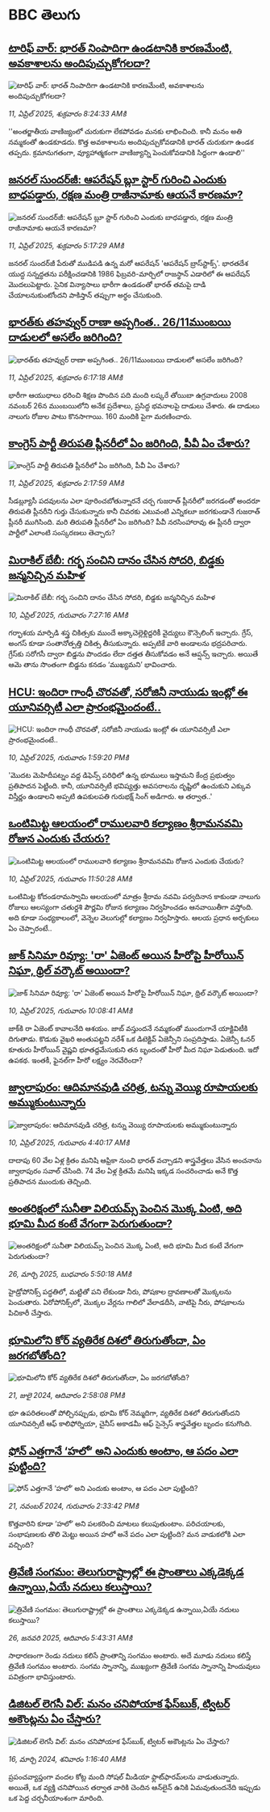 # BBC తెలుగు## [టారిఫ్ వార్: భారత్ నింపాదిగా ఉండటానికి కారణమేంటి, అవకాశాలను అందిపుచ్చుకోగలదా?](https://www.bbc.com/telugu/articles/ce842445vpvo?at_campaign=githubrss)![టారిఫ్ వార్: భారత్ నింపాదిగా ఉండటానికి కారణమేంటి, అవకాశాలను అందిపుచ్చుకోగలదా?](https://ichef.bbci.co.uk/ace/standard/240/cpsprodpb/c250/live/93880060-1694-11f0-8a1e-3ff815141b98.jpg)_11, ఏప్రిల్ 2025, శుక్రవారం 8:24:33 AMకి_''అంతర్జాతీయ వాణిజ్యంలో చురుకుగా లేకపోవడం మనకు లాభించింది. కానీ మనం అతి నమ్మకంతో ఉండకూడదు. కొత్త అవకాశాలను అందిపుచ్చుకోవడానికి భారత్ చురుకుగా ఉండక తప్పదు. క్రమానుగతంగా, వ్యూహాత్మకంగా వాణిజ్యాన్ని పెంచుకోవడానికి సిద్దంగా ఉండాలి''## [జనరల్ సుందర్‌జీ: ఆపరేషన్ బ్లూ స్టార్‌ గురించి ఎందుకు బాధపడ్డారు, రక్షణ మంత్రి రాజీనామాకు ఆయనే కారణమా? ](https://www.bbc.com/telugu/articles/c86jj6wl8yqo?at_campaign=githubrss)![జనరల్ సుందర్‌జీ: ఆపరేషన్ బ్లూ స్టార్‌ గురించి ఎందుకు బాధపడ్డారు, రక్షణ మంత్రి రాజీనామాకు ఆయనే కారణమా? ](https://ichef.bbci.co.uk/ace/standard/240/cpsprodpb/fc54/live/cd794310-1626-11f0-b1b3-7358f8d35a35.jpg)_11, ఏప్రిల్ 2025, శుక్రవారం 5:17:29 AMకి_జనరల్ సుందర్‌జీ పేరుతో ముడిపడి ఉన్న మరో ఆపరేషన్ 'ఆపరేషన్ బ్రాస్‌స్టాక్స్'.  భారతదేశ యుద్ధ సన్నద్ధతను పరీక్షించడానికి 1986 ఫిబ్రవరి-మార్చిలో రాజస్థాన్ ఎడారిలో ఈ ఆపరేషన్ మొదలుపెట్టారు. సైనిక విన్యాసాలు భారీగా ఉండడంతో భారత్ తమపై దాడి చేయాలనుకుంటోందని  పాకిస్తాన్ తప్పుగా అర్థం చేసుకుంది.## [భారత్‌కు తహవ్వుర్ రాణా అప్పగింత..   26/11ముంబయి దాడులలో అసలేం జరిగింది?](https://www.bbc.com/telugu/articles/cjdxzx3dvg4o?at_campaign=githubrss)![భారత్‌కు తహవ్వుర్ రాణా అప్పగింత..   26/11ముంబయి దాడులలో అసలేం జరిగింది?](https://ichef.bbci.co.uk/ace/standard/240/cpsprodpb/b7a2/live/26ee8440-1691-11f0-9d2e-6d62f867443c.jpg)_11, ఏప్రిల్ 2025, శుక్రవారం 6:17:18 AMకి_భారీగా ఆయుధాలు ధరించి శిక్షణ పొందిన పది మంది లష్కరే తోయిబా ఉగ్రవాదులు 2008 నవంబర్ 26న ముంబయిలోని  అనేక ప్రదేశాలు, ప్రసిద్ధ భవనాలపై దాడులు చేశారు. ఈ దాడులు నాలుగు రోజుల పాటు కొనసాగాయి. 160 మందికి పైగా మరణించారు.## [కాంగ్రెస్ పార్టీ తిరుపతి ప్లీనరీలో ఏం జరిగింది, పీవీ ఏం చేశారు? ](https://www.bbc.com/telugu/articles/c62ggxj6207o?at_campaign=githubrss)![కాంగ్రెస్ పార్టీ తిరుపతి ప్లీనరీలో ఏం జరిగింది, పీవీ ఏం చేశారు? ](https://ichef.bbci.co.uk/ace/standard/240/cpsprodpb/d86f/live/55d4cc00-15f7-11f0-a455-cf1d5f751d2f.jpg)_11, ఏప్రిల్ 2025, శుక్రవారం 2:17:59 AMకి_సీడబ్ల్యూసీ పదవులను ఎలా పూరించబోతున్నారనే చర్చ గుజరాత్ ప్లీనరీలో జరగడంతో అందరూ తిరుపతి ప్లీనరీని గుర్తు చేసుకున్నారు కానీ  చివరకు ఎటువంటి ఎన్నికలూ జరగకుండానే గుజరాత్ ప్లీనరీ ముగిసింది. మరి తిరుపతి ప్లీనరీలో ఏం జరిగింది? పీవీ నరసింహారావు ఈ ప్లీనరీ ద్వారా పార్టీలో ఎలాంటి సంస్కరణలు తెచ్చారు?## [మిరాకిల్ బేబీ: గర్భ సంచిని దానం చేసిన సోదరి, బిడ్డకు జన్మనిచ్చిన మహిళ ](https://www.bbc.com/telugu/articles/c0ellq0x4xzo?at_campaign=githubrss)![మిరాకిల్ బేబీ: గర్భ సంచిని దానం చేసిన సోదరి, బిడ్డకు జన్మనిచ్చిన మహిళ ](https://ichef.bbci.co.uk/ace/standard/240/cpsprodpb/d79d/live/5708d040-15d8-11f0-8afa-814690b54757.png)_10, ఏప్రిల్ 2025, గురువారం 7:27:16 AMకి_గర్భాశయ మార్పిడి శస్త్ర చికిత్సకు ముందే అక్కాచెల్లెళ్లిద్దరికీ వైద్యులు కౌన్సెలింగ్ ఇచ్చారు.  గ్రేస్, అంగస్‌ కూడా సంతానోత్పత్తి చికిత్స తీసుకున్నారు. అప్పటికే వారి అండాలను భద్రపరిచారు. గ్రేస్‌కు సరోగసీ ద్వారా బిడ్డను పొందడం లేదా దత్తత తీసుకోవడం అనే ఆప్షన్స్ ఇచ్చారు. అయితే ఆమె తాను సొంతంగా బిడ్డను కనడం ‘ముఖ్యమని’ భావించారు.## [HCU: ఇందిరా గాంధీ చొరవతో, సరోజినీ నాయుడు ఇంట్లో ఈ యూనివర్సిటీ ఎలా ప్రారంభమైందంటే..](https://www.bbc.com/telugu/articles/ce3vv8ydvqko?at_campaign=githubrss)![HCU: ఇందిరా గాంధీ చొరవతో, సరోజినీ నాయుడు ఇంట్లో ఈ యూనివర్సిటీ ఎలా ప్రారంభమైందంటే..](https://ichef.bbci.co.uk/ace/standard/240/cpsprodpb/b4ea/live/4ec8ac20-160f-11f0-998c-6b1bac7d7605.jpg)_10, ఏప్రిల్ 2025, గురువారం 1:59:20 PMకి_'మొదట మెహిదీపట్నం వద్ద డిఫెన్స్ పరిధిలో ఉన్న భూములు ఇస్తామని కేంద్ర ప్రభుత్వం ప్రతిపాదన పెట్టింది. కానీ, యూనివర్సిటీ భవిష్యత్తు అవసరాలను దృష్టిలో ఉంచుకుని ఎక్కువ విస్తీర్ణం ఉండాలని అప్పటి ఉపకులపతి గురుభక్ష్ సింగ్ అడిగారు. ఆ తర్వాత..'## [ఒంటిమిట్ట ఆలయంలో రాములవారి కల్యాణం శ్రీరామనవమి రోజున ఎందుకు చేయరు?](https://www.bbc.com/telugu/articles/ce822j5e465o?at_campaign=githubrss)![ఒంటిమిట్ట ఆలయంలో రాములవారి కల్యాణం శ్రీరామనవమి రోజున ఎందుకు చేయరు?](https://ichef.bbci.co.uk/ace/standard/240/cpsprodpb/fed5/live/25534d40-1601-11f0-b58a-6113af226972.jpg)_10, ఏప్రిల్ 2025, గురువారం 11:50:28 AMకి_ఒంటిమిట్ట కోదండరామస్వామి ఆలయంలో మాత్రం శ్రీరామ నవమి పర్వదినాన కాకుండా నాలుగు రోజులు ఆలస్యంగా చతుర్దశి పౌర్ణమి రోజున కల్యాణం నిర్వహించడం ఆనవాయితీగా వస్తోంది. అది కూడా సంధ్యకాలంలో, వెన్నెల వెలుగుల్లో కల్యాణం నిర్వహిస్తారు. ఆలయ ప్రధాన అర్చకులు ఏం చెప్పారంటే..## [జాక్ సినిమా రివ్యూ: 'రా' ఏజెంట్ అయిన హీరోపై హీరోయిన్ నిఘా, థ్రిల్ వర్కౌట్ అయిందా?](https://www.bbc.com/telugu/articles/c5yppwg57gqo?at_campaign=githubrss)![జాక్ సినిమా రివ్యూ: 'రా' ఏజెంట్ అయిన హీరోపై హీరోయిన్ నిఘా, థ్రిల్ వర్కౌట్ అయిందా?](https://ichef.bbci.co.uk/ace/standard/240/cpsprodpb/185b/live/65f8da20-15ef-11f0-8c3b-8106b4d129cd.jpg)_10, ఏప్రిల్ 2025, గురువారం 10:08:41 AMకి_జాక్‌కి రా ఏజెంట్ కావాల‌నేది ఆశ‌యం. జాబ్ వ‌స్తుంద‌నే న‌మ్మ‌కంతో ముందుగానే యాక్టివిటీకి దిగుతాడు. కొడుకు వైఖ‌రి అంతుప‌ట్ట‌ని న‌రేశ్ ఒక డిటెక్టివ్ ఏజెన్సీని సంప్ర‌దిస్తాడు. ఏజెన్సీ ఓనర్ కూతురు హీరోయిన్ వైష్ణ‌వి భూతద్దమేసుకుని త‌న బృందంతో హీరో మీద నిఘా పెడుతుంది. ఇదో ఉప‌క‌థ‌. ఇంతకీ, ఫైన‌ల్‌గా హీరో ల‌క్ష్యం నెర‌వేరిందా?## [జ్వాలాపురం: ఆదిమానవుడి చరిత్ర, టన్ను వెయ్యి రూపాయలకు అమ్ముకుంటున్నారు ](https://www.bbc.com/telugu/articles/creqqnwdd5qo?at_campaign=githubrss)![జ్వాలాపురం: ఆదిమానవుడి చరిత్ర, టన్ను వెయ్యి రూపాయలకు అమ్ముకుంటున్నారు ](https://ichef.bbci.co.uk/ace/standard/240/cpsprodpb/765e/live/b472e2d0-15b4-11f0-842b-a7355694993d.jpg)_10, ఏప్రిల్ 2025, గురువారం 4:40:17 AMకి_దాదాపు 60 వేల ఏళ్ల క్రితం మనిషి ఆఫ్రికా నుంచి భారత్ వచ్చాడని శాస్త్రవేత్తలు వేసిన అంచనాను జ్వాలాపురం సవాల్ చేసింది. 74 వేల ఏళ్ల క్రితమే మనిషి ఇక్కడ సంచరించాడు అనే కొత్త ప్రతిపాదన ముందుకు తెచ్చింది.## [అంతరిక్షంలో సునీతా విలియమ్స్ పెంచిన మొక్క ఏంటి, అది భూమి మీద కంటే వేగంగా పెరుగుతుందా?](https://www.bbc.com/telugu/articles/c1mn43gmj39o?at_campaign=githubrss)![అంతరిక్షంలో సునీతా విలియమ్స్ పెంచిన మొక్క ఏంటి, అది భూమి మీద కంటే వేగంగా పెరుగుతుందా?](https://ichef.bbci.co.uk/ace/standard/240/cpsprodpb/931a/live/71e4f570-0966-11f0-94d4-6f954f5dcfa3.jpg)_26, మార్చి 2025, బుధవారం 5:50:18 AMకి_హైడ్రోపోనిక్స్‌ పద్ధతిలో, మట్టితో పని లేకుండా నీరు, పోషకాల ద్రావణాలతో మొక్కలను పెంచుతారు. ఏరోపోనిక్స్‌లో, మొక్కల వేర్లను గాలిలో వేలాడదీసి, వాటిపై నీరు, పోషకాలను పిచికారీ చేస్తారు.## [భూమిలోని కోర్ వ్యతిరేక దిశలో తిరుగుతోందా, ఏం జరగబోతోంది?](https://www.bbc.com/telugu/articles/crgr7rnd7g4o?at_campaign=githubrss)![భూమిలోని కోర్ వ్యతిరేక దిశలో తిరుగుతోందా, ఏం జరగబోతోంది?](https://ichef.bbci.co.uk/ace/standard/240/cpsprodpb/cc28/live/4457bc00-3ec3-11ef-b2f4-77406157b906.jpg)_21, జులై 2024, ఆదివారం 2:58:08 PMకి_భూ ఉపరితలంతో పోల్చినప్పుడు, భూమి కోర్ నెమ్మదిగా, వ్యతిరేక దిశలో తిరుగుతోందని యూనివర్సిటీ ఆఫ్ కాలిఫోర్నియా, చైనీస్ అకాడమీ ఆఫ్ సైన్సెస్‌ శాస్త్రవేత్తల బృందం కనుగొంది.## [ఫోన్ ఎత్తగానే ‘హలో’ అని ఎందుకు అంటాం, ఆ పదం ఎలా పుట్టింది?](https://www.bbc.com/telugu/articles/cgj7x7gdjq4o?at_campaign=githubrss)![ఫోన్ ఎత్తగానే ‘హలో’ అని ఎందుకు అంటాం, ఆ పదం ఎలా పుట్టింది?](https://ichef.bbci.co.uk/ace/standard/240/cpsprodpb/0618/live/7a20ebb0-a807-11ef-b21e-5359bd56d02f.jpg)_21, నవంబర్ 2024, గురువారం 2:33:42 PMకి_కొత్తవారిని కూడా ‘హలో’ అని పలకరించి మాటలు కలుపుతుంటాం.  పరిచయాలకు, సంభాషణలకు తొలి మెట్టు అయిన హలో అనే పదం ఎలా పుట్టింది? మన వాడుకలోకి ఎలా వచ్చింది?## [త్రివేణి సంగమం: తెలుగురాష్ట్రాల్లో ఈ ప్రాంతాలు ఎక్కడెక్కడ ఉన్నాయి,ఏయే నదులు కలుస్తాయి? ](https://www.bbc.com/telugu/articles/cz7elrr17jeo?at_campaign=githubrss)![త్రివేణి సంగమం: తెలుగురాష్ట్రాల్లో ఈ ప్రాంతాలు ఎక్కడెక్కడ ఉన్నాయి,ఏయే నదులు కలుస్తాయి? ](https://ichef.bbci.co.uk/ace/standard/240/cpsprodpb/9dad/live/7f50e780-da42-11ef-a37f-eba91255dc3d.jpg)_26, జనవరి 2025, ఆదివారం 5:43:31 AMకి_సాధారణంగా రెండు నదులు కలిసే ప్రాంతాన్ని సంగమం అంటారు. అదే మూడు నదులు కలిస్తే త్రివేణి సంగమం అంటారు. సంగమ స్నానాన్ని, ముఖ్యంగా త్రివేణి సంగమ స్నానాన్ని హిందువులు పవిత్రంగా భావిస్తుంటారు.## [డిజిటల్ లెగసీ విల్: మనం చనిపోయాక ఫేస్‌బుక్, ట్విటర్‌ అకౌంట్లను ఏం చేస్తారు?](https://www.bbc.com/telugu/articles/cx0zl1qeyq2o?at_campaign=githubrss)![డిజిటల్ లెగసీ విల్: మనం చనిపోయాక ఫేస్‌బుక్, ట్విటర్‌ అకౌంట్లను ఏం చేస్తారు?](https://ichef.bbci.co.uk/ace/standard/240/cpsprodpb/bea2/live/2323ffd0-e2d4-11ee-9410-0f893255c2a0.jpg)_16, మార్చి 2024, శనివారం 1:16:40 AMకి_ప్రపంచవ్యాప్తంగా వందల కోట్ల మంది సోషల్ మీడియా ఫ్లాట్‌ఫారమ్‌లను వాడుతున్నారు. అయితే, ఒక వ్యక్తి చనిపోయిన తర్వాత వారికి చెందిన ఆన్‌లైన్ ఉనికి ఏమవుతుందనేది ఇప్పుడు ఒక పెద్ద చర్చనీయాంశంగా మారింది.